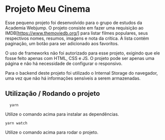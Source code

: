 # Projeto Meu Cinema

Esse pequeno projeto foi desenvolvido para o grupo de estudos da Academia Webjump.
O projeto consiste em fazer uma requisição ao IMDB[https://www.themoviedb.org/] para listar filmes populares, seus respectivos nomes, resumos, imagens e nota da crítica. A lista contém paginação, um botão para ser adicionado aos favoritos.

O uso de frameworks não foi autorizado para esse projeto, exigindo que ele fosse feito apenas com HTML, CSS e JS. O projeto pode ser apenas uma página e não há necessidade de configurar o responsivo.

Para o backend deste projeto foi utilizado o Internal Storage do navegador, uma vez que não há informações sensíveis a serem armazenadas.

## Utilização / Rodando o projeto

```shell
  yarn
```

Utilize o comando acima para instalar as dependências.

```shell
yarn watch
```

Utilize o comando acima para rodar o projeto.
